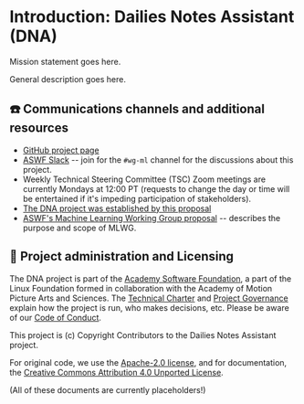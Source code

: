 <!-- SPDX-License-Identifier: CC-BY-4.0 -->
<!-- Copyright Contributors to the Dailies Notes Assistant Project. -->
<!-- https://github.com/AcademySoftwareFoundation/dna -->


Introduction: Dailies Notes Assistant (DNA)
===========================================

Mission statement goes here.

General description goes here.


☎️ Communications channels and additional resources
---------------------------------------------------

* [GitHub project page](http://github.com/AcademySoftwareFoundation/dna)
* [ASWF Slack](https://slack.aswf.io) -- join for the `#wg-ml` channel for the discussions about this project.
* Weekly Technical Steering Committee (TSC) Zoom meetings are currently Mondays at 12:00 PT (requests to change the day or time will be entertained if it's impeding participation of stakeholders).
* [The DNA project was established by this proposal](https://github.com/AcademySoftwareFoundation/tac/issues/1040)
* [ASWF's Machine Learning Working Group proposal](https://github.com/AcademySoftwareFoundation/tac/issues/1029) -- describes the purpose and scope of MLWG.



🏢 Project administration and Licensing
---------------------------------------

The DNA project is part of the [Academy Software
Foundation](https://www.aswf.io/), a part of the Linux Foundation formed in
collaboration with the Academy of Motion Picture Arts and Sciences. The
[Technical Charter](aswf/Technical-Charter.md) and [Project
Governance](GOVERNANCE.md) explain how the project is run, who makes
decisions, etc. Please be aware of our [Code of Conduct](CODE_OF_CONDUCT.md).

This project is (c) Copyright Contributors to the Dailies Notes Assistant project.

For original code, we use the [Apache-2.0 license](LICENSE), and for
documentation, the [Creative Commons Attribution 4.0 Unported
License](http://creativecommons.org/licenses/by/4.0/).

(All of these documents are currently placeholders!)


